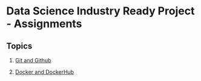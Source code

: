 # Data Science Industry Ready Project - Assignments

## Topics
1. [Git and Github](1_git/Assignment.md)

2. [Docker and DockerHub](2_docker/Assignment.md)